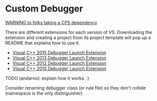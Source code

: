 Custom Debugger
===============

[WARNING to folks taking a CPS dependency](WARNING_to_folks_taking_a_CPS_dependency.md)

There are different extensions for each version of VS.
Downloading the extension and creating a project from its project template
will pop up a README that explains how to use it.

- [Visual C++ 2015 Debugger Launch Extension][1]
- [Visual C++ 2013 Debugger Launch Extension][2]
- [Visual C++ 2012 Debugger Launch Extension][3]
- [Visual C++ 2010 Debugger Launch Extension][4]


TODO (andarno): explain how it works. :)
    
Consider renaming debugger class (or rule file) so they don't collide
(namespace is the only distinguisher)
    
 [1]: https://visualstudiogallery.msdn.microsoft.com/7fe7f19f-ceb9-47e3-b440-c62df2b85281
 [2]: http://visualstudiogallery.msdn.microsoft.com/e831676e-9510-4651-b724-cf4299b220b5
 [3]: http://visualstudiogallery.msdn.microsoft.com/8d2faf2c-3937-489a-9e0a-c43ff26ca427
 [4]: http://visualstudiogallery.msdn.microsoft.com/f1e9c8b5-134e-4bb1-bd0e-37a220dae99e